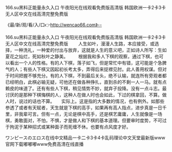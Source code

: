 166.su黑料正能量永久入口
午夜阳光在线观看免费版高清版
韩国欧洲一卡2卡3卡
无人区中文在线高清完整免费版


《最/新/观/看/入/口👉http://wencao66.com》--

166.su黑料正能量永久入口
午夜阳光在线观看免费版高清版
韩国欧洲一卡2卡3卡
无人区中文在线高清完整免费版
　　人生如叶，漫漫人生路，本应接受，或选择，一种洗礼，一种爱的付出与放弃，这就是人生的意义吧，正如诗人所写：生如夏花之灿烂，死如秋叶之静美。
　　根据我和多人下棋的观察，通过下棋，也可以看出一个人的性格。有的人下棋，落子如飞，但是常忙中有错，这可能是个急脾气的人；有些人下棋又因起初长考太多，弄得后来捉襟见肘。此人善用权谋。但对于时间把握不够充分。有的人下棋，不到最后关头，绝不认输，就连所有旁观者都已经明白，此棋必输无疑，可他还在做各种挣扎，直到杀的不剩一人一马。就有点赖皮的味道了。还有有些人下棋，稍见情势不妙，就弃子投降。没有一点斗志。最讨厌的是那种下棋悔棋的人，这种人在做人时也会如此，下过的棋拿回，不算。做人时，说过的话也不算。　　实际上。这是指的大多数的情况，也有例外。如那些参透了或者有天赋者，天生就是下棋的高手，如果再有高人指点，进步真是一日千里，非我辈可言。但有一点，无论是棋中高手，还是棋艺庸庸，人生就像是一场棋，勇敢面对，不怕，不惧，才是做人和下棋的基本道理。但要审时度势，不可过于拘泥于某种招式或某种面子而死缠不休。也要有点风度才好。





ワンピースのエロス在线中文精品一卡二卡3卡4卡乱码理论中文天堂最新版www官网下载嘟嘟嘟www免费高清在线直播
